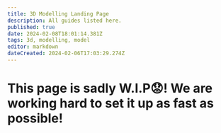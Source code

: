 ```yaml
---
title: 3D Modelling Landing Page
description: All guides listed here.
published: true
date: 2024-02-08T18:01:14.381Z
tags: 3d, modelling, model
editor: markdown
dateCreated: 2024-02-06T17:03:29.274Z
---
```


# This page is sadly W.I.P😟! We are working hard to set it up as fast as possible!